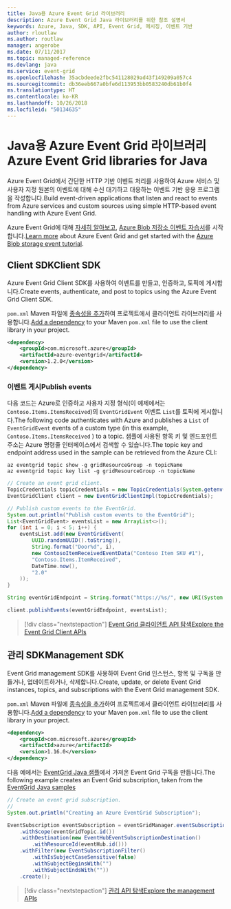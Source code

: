 ```yaml
---
title: Java용 Azure Event Grid 라이브러리
description: Azure Event Grid Java 라이브러리를 위한 참조 설명서
keywords: Azure, Java, SDK, API, Event Grid, 메시징, 이벤트 기반
author: rloutlaw
ms.author: routlaw
manager: angerobe
ms.date: 07/11/2017
ms.topic: managed-reference
ms.devlang: java
ms.service: event-grid
ms.openlocfilehash: 35acbdeede2fbc541128029ad43f149209a057c4
ms.sourcegitcommit: db36eeb667a0bfe6d113953bb0583240db61b0f4
ms.translationtype: HT
ms.contentlocale: ko-KR
ms.lasthandoff: 10/26/2018
ms.locfileid: "50134635"
---
```

# <a name="azure-event-grid-libraries-for-java"></a><span data-ttu-id="3fbb6-104">Java용 Azure Event Grid 라이브러리</span><span class="sxs-lookup"><span data-stu-id="3fbb6-104">Azure Event Grid libraries for Java</span></span>

<span data-ttu-id="3fbb6-105">Azure Event Grid에서 간단한 HTTP 기반 이벤트 처리를 사용하여 Azure 서비스 및 사용자 지정 원본의 이벤트에 대해 수신 대기하고 대응하는 이벤트 기반 응용 프로그램을 작성합니다.</span><span class="sxs-lookup"><span data-stu-id="3fbb6-105">Build event-driven applications that listen and react to events from Azure services and custom sources using simple HTTP-based event handling with Azure Event Grid.</span></span>

<span data-ttu-id="3fbb6-106">Azure Event Grid에 대해 [자세히 알아보고](/azure/event-grid/overview), [Azure Blob 저장소 이벤트 자습서](/azure/storage/blobs/storage-blob-event-quickstart)를 시작합니다.</span><span class="sxs-lookup"><span data-stu-id="3fbb6-106">[Learn more](/azure/event-grid/overview) about Azure Event Grid and get started with the [Azure Blob storage event tutorial](/azure/storage/blobs/storage-blob-event-quickstart).</span></span> 

## <a name="client-sdk"></a><span data-ttu-id="3fbb6-107">Client SDK</span><span class="sxs-lookup"><span data-stu-id="3fbb6-107">Client SDK</span></span>

<span data-ttu-id="3fbb6-108">Azure Event Grid Client SDK를 사용하여 이벤트를 만들고, 인증하고, 토픽에 게시합니다.</span><span class="sxs-lookup"><span data-stu-id="3fbb6-108">Create events, authenticate, and post to topics using the Azure Event Grid Client SDK.</span></span>

<span data-ttu-id="3fbb6-109">`pom.xml` Maven 파일에 [종속성을 추가](https://maven.apache.org/guides/getting-started/index.html#How_do_I_use_external_dependencies)하여 프로젝트에서 클라이언트 라이브러리를 사용합니다.</span><span class="sxs-lookup"><span data-stu-id="3fbb6-109">[Add a dependency](https://maven.apache.org/guides/getting-started/index.html#How_do_I_use_external_dependencies) to your Maven `pom.xml` file to use the client library in your project.</span></span>

```XML
<dependency>
    <groupId>com.microsoft.azure</groupId>
    <artifactId>azure-eventgrid</artifactId>
    <version>1.2.0</version>
</dependency>
```   

### <a name="publish-events"></a><span data-ttu-id="3fbb6-110">이벤트 게시</span><span class="sxs-lookup"><span data-stu-id="3fbb6-110">Publish events</span></span>

<span data-ttu-id="3fbb6-111">다음 코드는 Azure로 인증하고 사용자 지정 형식(이 예제에서는 `Contoso.Items.ItemsReceived`)의 `EventGridEvent` 이벤트 `List`를 토픽에 게시합니다.</span><span class="sxs-lookup"><span data-stu-id="3fbb6-111">The following code authenticates with Azure and publishes a `List` of  `EventGridEvent` events of a custom type (in this example, `Contoso.Items.ItemsReceived` ) to a topic.</span></span> <span data-ttu-id="3fbb6-112">샘플에 사용된 항목 키 및 엔드포인트 주소는 Azure 명령줄 인터페이스에서 검색할 수 있습니다.</span><span class="sxs-lookup"><span data-stu-id="3fbb6-112">The topic key and endpoint address used in the sample can be retrieved from the Azure CLI:</span></span>

```azurecli-interactive
az eventgrid topic show -g gridResourceGroup -n topicName
az eventgrid topic key list -g gridResourceGroup -n topicName
```

```java
// Create an event grid client.
TopicCredentials topicCredentials = new TopicCredentials(System.getenv("EVENTGRID_TOPIC_KEY"));
EventGridClient client = new EventGridClientImpl(topicCredentials);

// Publish custom events to the EventGrid.
System.out.println("Publish custom events to the EventGrid");
List<EventGridEvent> eventsList = new ArrayList<>();
for (int i = 0; i < 5; i++) {
    eventsList.add(new EventGridEvent(
        UUID.randomUUID().toString(),
        String.format("Door%d", i),
        new ContosoItemReceivedEventData("Contoso Item SKU #1"),
        "Contoso.Items.ItemReceived",
        DateTime.now(),
        "2.0"
    ));
}

String eventGridEndpoint = String.format("https://%s/", new URI(System.getenv("EVENTGRID_TOPIC_ENDPOINT")).getHost());

client.publishEvents(eventGridEndpoint, eventsList);
```

> [!div class="nextstepaction"]
> [<span data-ttu-id="3fbb6-113">Event Grid 클라이언트 API 탐색</span><span class="sxs-lookup"><span data-stu-id="3fbb6-113">Explore the Event Grid Client APIs</span></span>](/java/api/overview/azure/eventgrid/client)

## <a name="management-sdk"></a><span data-ttu-id="3fbb6-114">관리 SDK</span><span class="sxs-lookup"><span data-stu-id="3fbb6-114">Management SDK</span></span>

<span data-ttu-id="3fbb6-115">Event Grid management SDK를 사용하여 Event Grid 인스턴스, 항목 및 구독을 만들거나, 업데이트하거나, 삭제합니다.</span><span class="sxs-lookup"><span data-stu-id="3fbb6-115">Create, update, or delete Event Grid instances, topics, and subscriptions with the Event Grid management SDK.</span></span>

<span data-ttu-id="3fbb6-116">`pom.xml` Maven 파일에 [종속성을 추가](https://maven.apache.org/guides/getting-started/index.html#How_do_I_use_external_dependencies)하여 프로젝트에서 클라이언트 라이브러리를 사용합니다.</span><span class="sxs-lookup"><span data-stu-id="3fbb6-116">[Add a dependency](https://maven.apache.org/guides/getting-started/index.html#How_do_I_use_external_dependencies) to your Maven `pom.xml` file to use the client library in your project.</span></span>

```XML
<dependency>
    <groupId>com.microsoft.azure</groupId>
    <artifactId>azure</artifactId>
    <version>1.16.0</version>
</dependency>
```   

<span data-ttu-id="3fbb6-117">다음 예에서는 [EventGrid Java 샘플](https://github.com/Azure-Samples/event-grid-java-publish-consume-events)에서 가져온 Event Grid 구독을 만듭니다.</span><span class="sxs-lookup"><span data-stu-id="3fbb6-117">The following example creates an Event Grid subscription, taken from the [EventGrid Java samples](https://github.com/Azure-Samples/event-grid-java-publish-consume-events)</span></span>

```java
// Create an event grid subscription.
//
System.out.println("Creating an Azure EventGrid Subscription");

EventSubscription eventSubscription = eventGridManager.eventSubscriptions().define(eventSubscriptionName)
    .withScope(eventGridTopic.id())
    .withDestination(new EventHubEventSubscriptionDestination()
        .withResourceId(eventHub.id()))
    .withFilter(new EventSubscriptionFilter()
        .withIsSubjectCaseSensitive(false)
        .withSubjectBeginsWith("")
        .withSubjectEndsWith(""))
    .create();
```

> [!div class="nextstepaction"]
> [<span data-ttu-id="3fbb6-118">관리 API 탐색</span><span class="sxs-lookup"><span data-stu-id="3fbb6-118">Explore the management APIs</span></span>](/java/api/overview/azure/eventgrid/management)